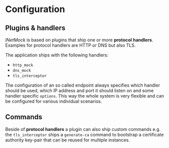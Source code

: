 # Configuration

## Plugins & handlers

_INetMock_ is based on plugins that ship one or more __protocol handlers__.
Examples for protocol handlers are HTTP or DNS but also TLS.

The application ships with the following handlers:

* `http_mock`
* `dns_mock`
* `tls_interceptor`

The configuration of an so called endpoint always specifies which handler should be used, which IP address and port it should listen on and some handler specific `options`.
This way the whole system is very flexible and can be configured for various individual scenarios.

## Commands

Beside of __protocol handlers__ a plugin can also ship custom commands e.g. the `tls_interceptor` ships a `generate-ca` command to bootstrap a certificate authority key-pair that can be reused for multiple instances.